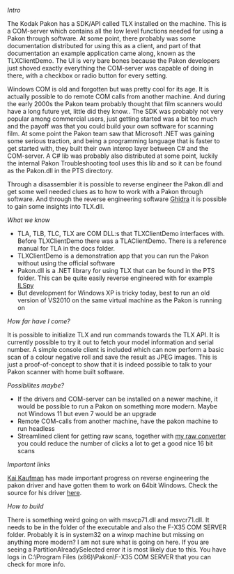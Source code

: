 _Intro_

The Kodak Pakon has a SDK/API called TLX installed on the machine. This is a COM-server which contains all the low level functions needed for using a Pakon through software. At some point, there probably was some documentation distributed for using this as a client, and part of that documentation an example application came along, known as the TLXClientDemo. The UI is very bare bones because the Pakon developers just shoved exactly everything the COM-server was capable of doing in there, with a checkbox or radio button for every setting.

Windows COM is old and forgotten but was pretty cool for its age. It is actually possible to do remote COM calls from another machine. And during the early 2000s the Pakon team probably thought that film scanners would have a long future yet, little did they know.. The SDK was probably not very popular among commercial users, just getting started was a bit too much and the payoff was that you could build your own software for scanning film. At some point the Pakon team saw that Microsoft .NET was gaining some serious traction, and being a programming language that is faster to get started with, they built their own interop layer between C# and the COM-server. A C# lib was probably also distributed at some point, luckily the internal Pakon Troubleshooting tool uses this lib and so it can be found as the Pakon.dll in the PTS directory.

Through a disassembler it is possible to reverse engineer the Pakon.dll and get some well needed clues as to how to work with a Pakon through software. And through the reverse engineering software [Ghidra](https://ghidra-sre.org/) it is possible to gain some insights into TLX.dll.

_What we know_
- TLA, TLB, TLC, TLX are COM DLL:s that TLXClientDemo interfaces with. Before TLXClientDemo there was a TLAClientDemo. There is a reference manual for TLA in the docs folder.
- TLXClientDemo is a demonstration app that you can run the Pakon without using the official software
- Pakon.dll is a .NET library for using TLX that can be found in the PTS folder. This can be quite easily reverse engineered with for example [ILSpy](https://github.com/icsharpcode/ILSpy)
- But development for Windows XP is tricky today, best to run an old version of VS2010 on the same virtual machine as the Pakon is running on

_How far have I come?_

It is possible to initialize TLX and run commands towards the TLX API. It is currently possible to try it out to fetch your model information and serial number.  A simple console client is included which can now perform a basic scan of a colour negative roll and save the result as JPEG images. This is just a proof-of-concept to show that it is indeed possible to talk to your Pakon scanner with home built software.

_Possibilites maybe?_

- If the drivers and COM-server can be installed on a newer machine, it would be possible to run a Pakon on something more modern. Maybe not Windows 11 but even 7 would be an upgrade
- Remote COM-calls from another machine, have the pakon machine to run headless
- Streamlined client for getting raw scans, together with [my raw converter](https://github.com/eatfrog/pakonrawconverter) you could reduce the number of clicks a lot to get a good nice 16 bit scans

_Important links_

[Kai Kaufman](https://ktkaufman03.github.io/blog/2022/09/04/pakon-reverse-engineering/) has made important progress on reverse engineering the pakon driver and have gotten them to work on 64bit Windows.
Check the source for his driver [here](https://github.com/ktkaufman03/FX35).

_How to build_

There is something weird going on with msvcp71.dll and msvcr71.dll. It needs to be in the folder of the executable and also the F-X35 COM SERVER folder. Probably it is in system32 on a winxp machine but missing on anything more modern? I am not sure what is going on here. If you are seeing a PartitionAlreadySelected error it is most likely due to this. You have logs in C:\Program Files (x86)\Pakon\F-X35 COM SERVER that you can check for more info.